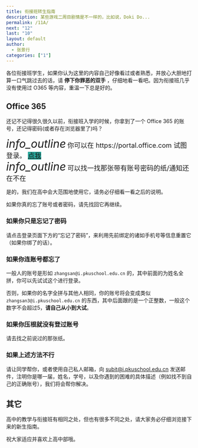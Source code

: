 ```yaml
---
title: 衔接班转生指南
description: 某些游戏二周目剧情是不一样的，比如说，Doki Do...
permalink: /11A/
next: "12"
last: "10"
layout: default
author:
  - 张景行
categories: ["1"]
---
```


各位衔接班学生，如果你认为这里的内容自己好像看过或者熟悉，并放心大胆地打算一口气跳过去的话，请 **停下你罪恶的双手** ，仔细地看一看吧。因为衔接班几乎没有使用过 O365 等内容，重温一下总是好的。

## Office  365

还记不记得很久很久以前，衔接班入学的时候，你拿到了一个 Office 365 的账号，还记得密码(或者存在浏览器里了)吗？

<div class="card-panel flex-center accent-text">
    <i style="font-size: 30px;" class="material-icons">info_outline</i>
    <span style="font-size: 18px;">你可以在 https://portal.office.com 试图登录。
    <a href="https://portal.office.com" normal class="pill-btn z-depth-1 white-text" style="background-color:#26a69a;" title="点我！">点我</a>
    </span>
</div>

<div class="card-panel flex-center accent-text">
    <i style="font-size: 30px;" class="material-icons">info_outline</i>
    <span style="font-size: 18px;">可以找一找那张带有账号密码的纸/通知还在不在
    </span>
</div>

<!-- > 你可以在 <https://portal.office.com> 试图登录 -->

是的，我们在高中会大范围地使用它，请务必仔细看一看之后的说明。

如果你真的忘了账号或者密码，请先找回它再继续。

### 如果你只是忘记了密码

请点击登录页面下方的“忘记了密码”，来利用先前绑定的诸如手机号等信息重置它（如果你绑了的话）。

### 如果你连账号都忘了

一般人的账号是形如 `zhangsan@i.pkuschool.edu.cn` 的，其中前面的为姓名全拼，你可以先试试这个进行登录。

否则，如果你的名字全拼与其他人相同，你的账号将会变成类似 `zhangsan3@i.pkuschool.edu.cn` 的东西，其中后面跟的是一个正整数，一般这个数字不会超过5，**请自己从小到大试**。

### 如果你压根就没有登过账号

请去找之前说过的那张纸。

### 如果上述方法不行

请让同学帮你，或者使用自己私人邮箱，向 <subit@i.pkuschool.edu.cn> 发送邮件，注明你是哪一届，姓名，学号，以及你遇到的困难的具体描述（例如找不到自己的正确账号），我们将会帮你解决。

## 其它

高中的教学与衔接班有相同之处，但也有很多不同之处，请大家务必仔细浏览接下来的新生指南。

祝大家适应并喜欢上高中部哦。
